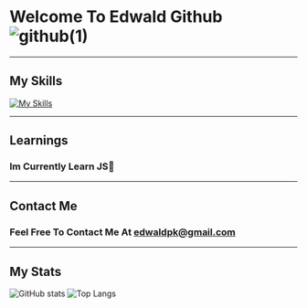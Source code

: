 

# Welcome To Edwald Github ![github(1)](https://user-images.githubusercontent.com/91954979/171115994-a69dc019-aa83-49d0-ba0e-590e53d8e5b8.svg)
                                                        
--------

## My Skills


[![My Skills](https://skills.thijs.gg/icons?i=js,css,html)](https://skills.thijs.gg) 

--------
## Learnings

### Im Currently Learn JS🎉

--------

## Contact Me

### Feel Free To Contact Me At edwaldpk@gmail.com

--------

## My Stats

![GitHub stats](https://github-readme-stats.vercel.app/api?username=edwaldkeeley&show_icons=true&theme=radical) ![Top Langs](https://github-readme-stats.vercel.app/api/top-langs/?username=edwaldkeeley&layout=compact&theme=radical)

